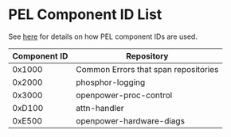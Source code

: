 # PEL Component ID List

See [here](README.md#component-ids) for details on how PEL component IDs are
used.

| Component ID | Repository |
|--------------|------------|
| 0x1000       | Common Errors that span repositories |
| 0x2000       | phosphor-logging |
| 0x3000       | openpower-proc-control |
| 0xD100       | attn-handler |
| 0xE500       | openpower-hardware-diags |

